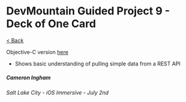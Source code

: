 # DevMountain Guided Project 9 - Deck of One Card

[< Back](https://github.com/Camji55/DevMtn-iOS20/)

Objective-C version [here](https://github.com/Camji55/DevMtn-iOS20/tree/master/Projects/Card%20C)

- Shows basic understanding of pulling simple data from a REST API

##### Cameron Ingham
###### Salt Lake City - iOS Immersive - July 2nd



